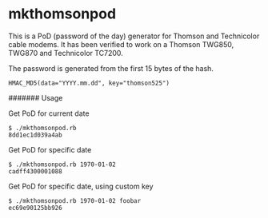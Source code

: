 mkthomsonpod
========================================================

This is a PoD (password of the day) generator for Thomson and
Technicolor cable modems. It has been verified to work on a
Thomson TWG850, TWG870 and Technicolor TC7200.

The password is generated from the first 15 bytes of the hash.
```
HMAC_MD5(data="YYYY.mm.dd", key="thomson525")
```

####### Usage

Get PoD for current date
```
$ ./mkthomsonpod.rb 
8dd1ec1d039a4ab
```

Get PoD for specific date
```
$ ./mkthomsonpod.rb 1970-01-02
cadff4300001088
```

Get PoD for specific date, using custom key
```
$ ./mkthomsonpod.rb 1970-01-02 foobar
ec69e90125bb926
```


